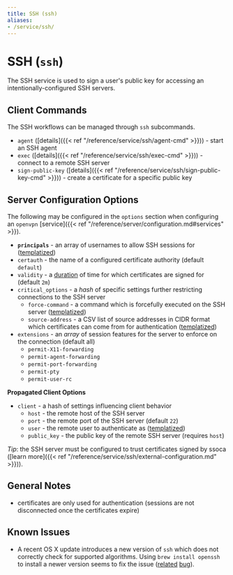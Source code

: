 ```yaml
---
title: SSH (ssh)
aliases:
- /service/ssh/
---
```


# SSH (`ssh`)

The SSH service is used to sign a user's public key for accessing an intentionally-configured SSH servers.


## Client Commands

The SSH workflows can be managed through `ssh` subcommands.

* `agent` ([details]({{< ref "/reference/service/ssh/agent-cmd" >}})) - start an SSH agent
* `exec` ([details]({{< ref "/reference/service/ssh/exec-cmd" >}})) - connect to a remote SSH server
* `sign-public-key` ([details]({{< ref "/reference/service/ssh/sign-public-key-cmd" >}})) - create a certificate for a specific public key


## Server Configuration Options

The following may be configured in the `options` section when configuring an `openvpn` [service]({{< ref "/reference/server/configuration.md#services" >}}).

* **`principals`** - an array of usernames to allow SSH sessions for ([templatized](../../server/templating))
* `certauth` - the name of a configured certificate authority (default `default`)
* `validity` - a [duration](https://golang.org/pkg/time/#ParseDuration) of time for which certificates are signed for (default `2m`)
* `critical_options` - a *hash* of specific settings further restricting connections to the SSH server
  * `force-command` - a command which is forcefully executed on the SSH server ([templatized](../../server/templating))
  * `source-address` - a CSV list of source addresses in CIDR format which certificates can come from for authentication ([templatized](../../server/templating))
* `extensions` - an *array* of session features for the server to enforce on the connection (default all)
  * `permit-X11-forwarding`
  * `permit-agent-forwarding`
  * `permit-port-forwarding`
  * `permit-pty`
  * `permit-user-rc`

**Propagated Client Options**

* `client` - a hash of settings influencing client behavior
  * `host` - the remote host of the SSH server
  * `port` - the remote port of the SSH server (default `22`)
  * `user` - the remote user to authenticate as ([templatized](../../server/templating))
  * `public_key` - the public key of the remote SSH server (requires `host`)

*Tip*: the SSH server must be configured to trust certificates signed by ssoca ([learn more]({{< ref "/reference/service/ssh/external-configuration.md" >}})).


## General Notes

* certificates are only used for authentication (sessions are not disconnected once the certificates expire)


## Known Issues

 * A recent OS X update introduces a new version of `ssh` which does not correctly check for supported algorithms. Using `brew install openssh` to install a newer version seems to fix the issue ([related](https://bugs.launchpad.net/ubuntu/+source/openssh/+bug/1790963) [bug](http://bugzilla.mindrot.org/show_bug.cgi?id=2799)).
